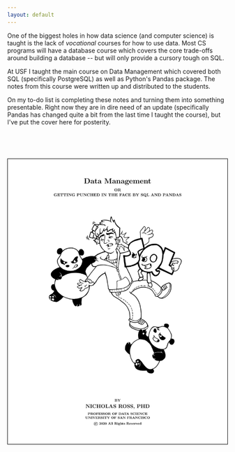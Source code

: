```yaml
---
layout: default
---
```


One of the biggest holes in how data science (and computer science) is taught is the lack of _vocational_ courses for how to use data. Most CS programs will have a database course which covers the core trade-offs around building a database -- but will only provide a cursory tough on SQL.

At USF I taught the main course on Data Management which covered both SQL (specifically PostgreSQL) as well as Python's Pandas package. The notes from this course were written up and distributed to the students.

On my to-do list is completing these notes and turning them into something presentable. Right now they are in dire need of an update (specifically Pandas has changed quite a bit from the last time I taught the course), but I've put the cover here for posterity. 

<p style="margin-bottom:2cm;"></p>

<div style="text-align: center;" ><img style="border: 1px solid black;" src="/images/dm_cover.png" width="800" /></div>

<p style="margin-bottom:2cm;"></p>